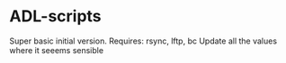 ADL-scripts
===========
Super basic initial version.
Requires: rsync, lftp, bc
Update all the values where it seeems sensible

